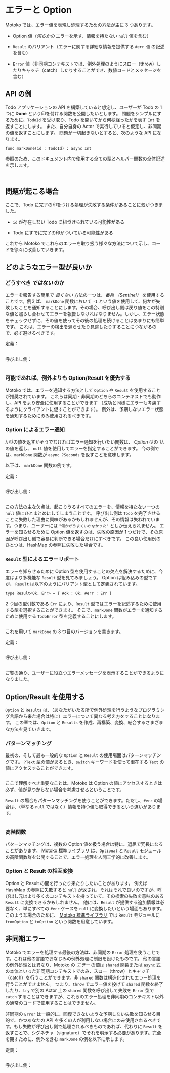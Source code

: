 # エラーと Option

Motoko では、エラー値を表現し処理するための方法が主に 3 つあります。

- Option 値（_何らかの_ エラーを示す、情報を持たない `null` 値を含む）

- `Result` のバリアント（エラーに関する詳細な情報を提供する `#err 値` の記述を含む）

- `Error` 値（非同期コンテキストでは、例外処理のようにスロー（throw）したりキャッチ（catch）したりすることができ、数値コードとメッセージを含む）

## API の例

Todo アプリケーションの API を構築していると想定し、ユーザーが Todo の 1 つに **Done** という印を付ける関数を公開したいとします。 問題をシンプルにするために、`TodoId` を受け取り、Todo を開いてから何秒経ったかを表す `Int` を返すことにします。 また、自分自身の Actor で実行していると仮定し、非同期の値を返すことにします。 問題が一切起きないとすると、次のような API になります。

```motoko no-repl
func markDone(id : TodoId) : async Int
```

参照のため、このドキュメント内で使用する全ての型とヘルパー関数の全体記述を示します。

```motoko no-repl file=./examples/todo-error.mo#L1-L6

```

```motoko no-repl file=./examples/todo-error.mo#L10-L37

```

## 問題が起こる場合

ここで、Todo に完了の印をつける処理が失敗する条件があることに気がつきました。

- `id` が存在しない Todo に紐づけられている可能性がある

- Todo にすでに完了の印がついている可能性がある

これから Motoko でこれらのエラーを取り扱う様々な方法について示し、コードを徐々に改善していきます。

## どのようなエラー型が良いか

### どうすべき _ではない_ のか

エラーを報告する簡単で _良くない_ 方法の一つは、_番兵 （Sentinel）_ を使用することです。例えば、 `markDone` 関数において `-1` という値を使用して、何かが失敗したことを通知することにします。その場合、呼び出し側は戻り値をこの特別な値と照らし合わせてエラーを報告しなければなりません。しかし、エラー状態をチェックせずに、その値を使ってその後の処理を続けることはあまりにも簡単です。 これは、エラーの検出を遅らせたり見逃したりすることにつながるので、必ず避けるべきです。

定義：

```motoko no-repl file=./examples/todo-error.mo#L38-L47

```

呼び出し側：

```motoko no-repl file=./examples/todo-error.mo#L108-L115

```

### 可能であれば、例外よりも Option/Result を優先する

Motoko では、エラーを通知する方法として `Option` や `Result` を使用することが推奨されています。 これらは同期・非同期のどちらのコンテキストでも動作し、API をより安全に使用することができます （成功と同様にエラーも考慮するようにクライアントに促すことができます）。 例外は、予期しないエラー状態を通知するためにのみ使用されるべきです。

### Option によるエラー通知

`A` 型の値を返すかそうでなければエラー通知を行いたい関数は、 _Option_ 型の `?A` の値を返し、 `null` 値を使用してエラーを指定することができます。 今の例では、`markDone` 関数が `async ?Seconds` を返すことを意味します。

以下は、 `markDone` 関数の例です。

定義：

```motoko no-repl file=./examples/todo-error.mo#L49-L58

```

呼び出し側：

```motoko no-repl file=./examples/todo-error.mo#L117-L126

```

この方法の主な欠点は、起こりうるすべてのエラーを、情報を持たない一つの `null` 値にひとまとめにしてしまうことです。 呼び出し側は `Todo` を完了させることに失敗した理由に興味があるかもしれませんが、その情報は失われています。つまり、ユーザーには `"何かがうまくいかなかった"` としか伝えられません。 エラーを知らせるために Option 値を返すのは、失敗の原因が 1 つだけで、その原因が呼び出し側で容易に判断できる場合だけにすべきです。 この良い使用例のひとつは、HashMap の参照に失敗した場合です。

### `Result` 型によるエラーリポート

エラーを知らせるために Option 型を使用することの欠点を解決するために、今度はより多機能な `Result` 型を見てみましょう。 Option は組み込みの型ですが、 `Result` は以下のようにバリアント型として定義されています。

```motoko no-repl
type Result<Ok, Err> = { #ok : Ok; #err : Err }
```

2 つ目の型引数である `Err` により、`Result` 型ではエラーを記述するために使用する型を選択することができます。 そこで、`markDone` 関数がエラーを通知するために使用する `TodoError` 型を定義することにします。

```motoko no-repl file=./examples/todo-error.mo#L60-L60

```

これを用いて `markDone` の 3 つ目のバージョンを書きます。

定義：

```motoko no-repl file=./examples/todo-error.mo#L62-L76

```

呼び出し側：

```motoko no-repl file=./examples/todo-error.mo#L128-L141

```

ご覧の通り、ユーザーに役立つエラーメッセージを表示することができるようになりました。

## Option/Result を使用する

`Option` と `Results` は、（あなたがいたる所で例外処理を行うようなプログラミング言語から来た場合は特に）エラーについて異なる考え方をすることになります。 この章では、`Option` と `Results` を作成、再構築、変換、結合するさまざまな方法を見ていきます。

### パターンマッチング

最初の、そして最も一般的な `Option` と `Result` の使用場面はパターンマッチングです。 `?Text` 型の値があるとき、`switch` キーワードを使って潜在する `Text` の値にアクセスすることができます。

```motoko no-repl file=./examples/error-examples.mo#L3-L10

```

ここで理解すべき重要なことは、Motoko は Option の値にアクセスするときは必ず、値が見つからない場合を考慮させるということです。

`Result` の場合もパターンマッチングを使うことができます。ただし、`#err` の場合は、（単なる `null` ではなく）情報を持つ値も取得できるという違いがあります。

```motoko no-repl file=./examples/error-examples.mo#L12-L19

```

### 高階関数

パターンマッチングは、複数の Option 値を扱う場合は特に、退屈で冗長になることがあります。 [Motoko 標準ライブラリ](https://github.com/dfinity/motoko-base) は、`Optional` と `Result` モジュールの高階関数群を公開することで、エラー処理を人間工学的に改善します。

### Option と Result の相互変換

Option と Result の間を行ったり来たりしたいことがあります。 例えば HashMap の参照に失敗すると `null` が返され、それはそれで良いのですが、呼び出し元はより多くのコンテキストを持っていて、その検索の失敗を意味のある `Result` に変換できるかもしれません。 他には、`Result` が提供する追加情報は必要なく、単にすべての `#err` ケースを `null` に変換したいという場面もあります。 このような場合のために、 [Motoko 標準ライブラリ](https://github.com/dfinity/motoko-base) では `Result` モジュールに `fromOption` と `toOption` という関数を用意しています。

## 非同期エラー

Motoko でエラーを処理する最後の方法は、非同期の `Error` 処理を使うことです。これは他の言語でおなじみの例外処理に制限を設けたものです。 他の言語の例外処理とは異なり、Motoko の _エラー_ の値は `shared` 関数または `async` 式の本体といった非同期コンテキストでのみ、スロー（throw）とキャッチ（catch）を行うことができます。非 `shared` 関数は構造化されたエラー処理を行うことができません。 つまり、`throw` でエラー値を投げて `shared` 関数を終了したり、`try` で別の Actor 上の `shared` 関数を呼び出して失敗を `Error` 型で `catch` することはできますが、これらのエラー処理を非同期のコンテキスト以外の通常のコードで使用することはできません。

非同期の `Error` は一般的に、回復できないような予期しない失敗を知らせる目的で、かつあなたの API を多くの人が利用しない場合にのみ使用されるべきです。もし失敗が呼び出し側で処理されるべきものであれば、代わりに `Result` を返すことで、シグネチャ（signature）でそれを明示する必要があります。完全を期すために、例外を含む `markDone` の例を以下に示します。

定義：

```motoko no-repl file=./examples/todo-error.mo#L78-L92

```

呼び出し側：

```motoko no-repl file=./examples/todo-error.mo#L143-L150

```

<!--
# Errors and Options

There are three primary ways to represent and handle errors values in Motoko:

-   Option values (with a non-informative `null` indicated *some* error);

-   `Result` variants (with a descriptive `#err value` providing more information about the error); and

-   `Error` values (that, in an asynchronous context, can be thrown and caught - similar to exceptions - and contain a numeric code and message).

## Our Example API

Let’s assume we’re building an API for a Todo application and want to expose a function that lets a user mark one of their Todo’s as **Done**. To keep it simple we’ll accept a `TodoId` and return an `Int` that represents how many seconds the Todo has been open. We’re also assuming we’re running in our own actor so we return an async value. If nothing would ever go wrong that would leave us with the following API:

``` motoko no-repl
func markDone(id : TodoId) : async Int
```

The full definition of all types and helpers we’ll use in this document is included for reference:

``` motoko no-repl file=./examples/todo-error.mo#L1-L6
```

``` motoko no-repl file=./examples/todo-error.mo#L10-L37
```

## When things go wrong

We now realize that there are conditions under which marking a Todo as done fails.

-   The `id` could reference a non-existing Todo

-   The Todo might already be marked as done

We’ll now talk about the different ways to communicate these errors in Motoko and slowly improve our solution.

## What error type to prefer

### How *not* to do things

One particularly easy and *bad* way of reporting errors is through the use of a *sentinel* value. For example, for our `markDone` function we might decide to use the value `-1` to signal that something failed. The callsite then has to check the return value against this special value and report the error. But it’s way too easy to not check for that error condition and continue to work with that value in our code. This can lead to delayed or even missing error detection and is strongly discouraged.

Definition:

``` motoko no-repl file=./examples/todo-error.mo#L38-L47
```

Callsite:

``` motoko no-repl file=./examples/todo-error.mo#L108-L115
```

### Prefer Option/Result over Exceptions where possible

Using `Option` or `Result` is the preferred way of signaling errors in Motoko. They work in both synchronous and asynchronous contexts and make your APIs safer to use (by encouraging clients to consider the error cases as well as the success cases. Exceptions should only be used to signal unexpected error states.

### Error reporting with Option

A function that wants to return a value of type `A` or signal an error can return a value of *option* type `?A` and use the `null` value to designate the error. In our example this means having our `markDone` function return an `async ?Seconds`.

Here’s what that looks like for our `markDone` function:

Definition:

``` motoko no-repl file=./examples/todo-error.mo#L49-L58
```

Callsite:

``` motoko no-repl file=./examples/todo-error.mo#L117-L126
```

The main drawback of this approach is that it conflates all possible errors with a single, non-informative `null` value. Our callsite might be interested in why marking a `Todo` as done has failed, but that information is lost by then, which means we can only tell the user that `"Something went wrong."`. Returning option values to signal errors should only be used if there just one possible reason for the failure, and that reason can be easily determined at the callsite. One example of a good usecase for this is a HashMap lookup failing.

### Error reporting with `Result` types

To address the shortcomings of using option types to signal errors we’ll now look at the richer `Result` type. While options are a built-in type, the `Result` is defined as a variant type like so:

``` motoko no-repl
type Result<Ok, Err> = { #ok : Ok; #err : Err }
```

Because of the second type parameter, `Err`, the `Result` type lets us select the type we use to describe errors. So we’ll define a `TodoError` type our `markDone` function will use to signal errors.

``` motoko no-repl file=./examples/todo-error.mo#L60-L60
```

This lets us now write the third version of `markDone`:

Definition:

``` motoko no-repl file=./examples/todo-error.mo#L62-L76
```

Callsite:

``` motoko no-repl file=./examples/todo-error.mo#L128-L141
```

And as we can see we can now give the user a useful error message.

## Working with Option/Result

`Option`s and `Results`s are a different way of thinking about errors, especially if you come from a language with pervasive exceptions. In this chapter we’ll look at the different ways to create, destructure, convert, and combine `Option`s and `Results` in different ways.

### Pattern matching

The first and most common way of working with `Option` and `Result` is to use 'pattern matching'. If we have a value of type `?Text` we can use the `switch` keyword to access the potential `Text` contents:

``` motoko no-repl file=./examples/error-examples.mo#L3-L10
```

The important thing to understand here is that Motoko does not let you access the optional value without also considering the case that it is missing.

In the case of a `Result` we can also use pattern matching, with the difference that we also get an informative value (not just `null`) in the `#err` case.

``` motoko no-repl file=./examples/error-examples.mo#L12-L19
```

### Higher-Order functions

Pattern matching can become tedious and verbose, especially when dealing with multiple optional values. The [base](https://github.com/dfinity/motoko-base) library exposes a collection of higher-order functions from the `Optional` and `Result` modules to improve the ergonomics of error handling.

### Converting back and forth between Option/Result

Sometimes you’ll want to move between Options and Results. A Hashmap lookup returns `null` on failure and that’s fine, but maybe the caller has more context and can turn that lookup failure into a meaningful `Result`. At other times you don’t need the additional information a `Result` provides and just want to convert all `#err` cases into `null`. For these situations [base](https://github.com/dfinity/motoko-base) provides the `fromOption` and `toOption` functions in the `Result` module.

## Asynchronous Errors

The last way of dealing with errors in Motoko is to use asynchronous `Error` handling, a restricted form of the exception handling familiar from other languages. Unlike the exceptions of other languages, Motoko *errors* values, can only be thrown and caught in asynchronous contexts, typically the body of a `shared` function or `async` expression. Non-`shared` functions cannot employ structured error handling. This means you can exit a shared function by `throw`ing an `Error` value and `try` some code calling a shared function on another actor, `catch`ing its failure as a result of type `Error`, but you can’t use these error handling constructs in regular code, outside of an asynchronous context.

Asynchronous `Error`s should generally only be used to signal unexpected failures that you cannot recover from, and that you don’t expect many consumers of your API to handle. If a failure should be handled by your caller you should make it explicit in your signature by returning a `Result` instead. For completeness here is the `markDone` example with exceptions:

Definition:

``` motoko no-repl file=./examples/todo-error.mo#L78-L92
```

Callsite:

``` motoko no-repl file=./examples/todo-error.mo#L143-L150
```

-->
